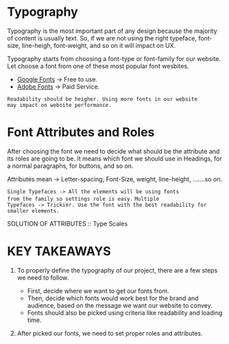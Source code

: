 # Typography

Typography is the most important part of any design because the majority of content is usually text. So, if we are not using the right typeface, font-size, line-heigh, font-weight, and so on it will impact on UX.

Typography starts from choosing a font-type or font-family for our website. Let choose a font from one of these most popular font wesbites.

- [Google Fonts](https://www.fonts.google.com) -> Free to use.
- [Adobe Fonts](https://www.fonts.adobe.com) -> Paid Service.

<code>Readability should be heigher. Using more fonts in our website may impact on website performance.</code>

# Font Attributes and Roles

After choosing the font we need to decide what should be the attribute and its roles are going to be. It means which font we should use in Headings, for a normal paragraphs, for buttons, and so on.

Attributes mean -> Letter-spacing, Font-Size, weight, line-height, .......so on.

<code>Single Typefaces -> All the elements will be using fonts from the family so settings role is easy.</code>
<code>Multiple Typefaces -> Trickier. Use the font with the best readability for smaller elements.</code>

SOLUTION OF ATTRIBUTES :: Type Scales

# KEY TAKEAWAYS

1. To properly define the typography of our project, there are a few steps we need to follow.

   - First, decide where we want to get our fonts from.
   - Then, decide which fonts would work best for the brand and audience, based on the message we want our website to convey.
   - Fonts should also be picked using criteria like readability and loading time.

2. After picked our fonts, we need to set proper roles and attributes.
